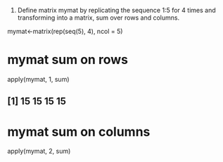 1. Define matrix mymat by replicating the sequence 1:5 for 4 times and transforming into a matrix, sum over rows and columns.

mymat<-matrix(rep(seq(5), 4), ncol = 5)

# mymat sum on rows
apply(mymat, 1, sum)
## [1] 15 15 15 15
# mymat sum on columns
apply(mymat, 2, sum)
